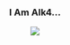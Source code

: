 <p align="center">
  <h3 align="center">I Am Alk4...</h3>
</p>

<p align="center">
  <img src="https://readme-typing-svg.herokuapp.com?font=Secular+One&color=00F5FF&center=true&vCenter=true&lines=Soy+Alk4%2C+es+un+gusto+tenerte+aqui...;Programador+de+Python%2C+Javascript%2C+more;Sera+un+gusto+hablar+contigo%2C+contactame">
</p>
